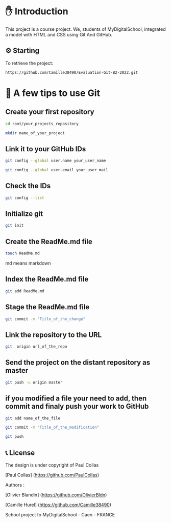 # ✋ Introduction

This project is a course project. We, students of MyDigitalSchool, integrated a model with HTML and CSS using Git And GitHub.
## ⚙ Starting

To retrieve the project:

```bash
https://github.com/Camille38490/Evaluation-Git-B2-2022.git
```

# 📝 A few tips to use Git

## Create your first repository

```bash
cd root/your_projects_repository
```

```bash
mkdir name_of_your_project
```

## Link it to your GitHub IDs

```bash
git config --global user.name your_user_name
```

```bash
git config --global user.email your_user_mail
```

## Check the IDs

```bash
git config --list
```

## Initialize git

```bash
git init
```

## Create the ReadMe.md file

```bash
touch ReadMe.md
```

md means markdown

## Index the ReadMe.md file

```bash
git add ReadMe.md
```

## Stage the ReadMe.md file

```bash
git commit -m "Title_of_the_change"
```

## Link the repository to the URL

```bash
git  origin url_of_the_repo
```

## Send the project on the distant repository as master

```bash
git push -u origin master
```

## if you modified a file your need to add, then commit and finaly push your work to GitHub

```bash
git add name_of_the_file
```

```bash
git commit -m "Title_of_the_modification"
```

```bash
git push
```
## 📞 License 

The design is under copyright of Paul Collas

[Paul Collas] (https://github.com/PaulCollas)

Authors :

[Olivier Blandin] (https://github.com/OlivierBldn)

[Camille Hurel] (https://github.com/Camille38490)

School project fo MyDigitalSchool - Caen - FRANCE